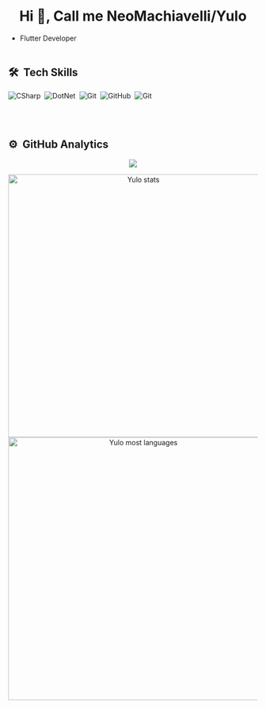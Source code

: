 

<h1 align="center">Hi 👋, Call me NeoMachiavelli/Yulo</h1>



- Flutter Developer
<br><br>

## 🛠 &nbsp;Tech Skills

![CSharp](https://img.shields.io/badge/-CSharp-05122A?style=flat&logo=csharp&logoColor=800080)&nbsp;
![DotNet](https://img.shields.io/badge/-DotNet-05122A?style=flat&logo=dotnet)&nbsp;
![Git](https://img.shields.io/badge/-Git-05122A?style=flat&logo=git)&nbsp;
![GitHub](https://img.shields.io/badge/-GitHub-05122A?style=flat&logo=github)&nbsp;
![Git](https://img.shields.io/badge/-Flutter-05122A?style=flat&logo=flutter)&nbsp;

<br><br>

## ⚙️ &nbsp;GitHub Analytics


<p align="center">
  <img src="https://raw.githubusercontent.com/Sutil/Sutil/2b2fad3bf54522bb30c8c170591fc68ff51b69e6/github-contribution-grid-snake2.svg" />
</p>

<p align="center">
<img width="530em" src="https://github-readme-stats.vercel.app/api?username=yulo-sudo22&show_icons=true&theme=vision-friendly-dark" alt="Yulo stats"/>
<img width="530em" src="https://github-readme-stats.vercel.app/api/top-langs/?username=yulo-sudo22&layout=compact&theme=vision-friendly-dark" alt="Yulo most languages"/>
</p>
